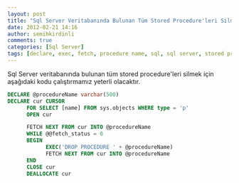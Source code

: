 ```yaml
---
layout: post
title: "Sql Server Veritabanında Bulunan Tüm Stored Procedure'leri Silmek"
date: 2012-02-21 14:16
author: semihkirdinli
comments: true
categories: [Sql Server]
tags: [declare, exec, fetch, procedure name, sql, sql server, stored procedure]
---
```

Sql Server veritabanında bulunan tüm stored procedure'leri silmek için aşağıdaki kodu çalıştırmamız yeterli olacaktır.

```sql
DECLARE @procedureName varchar(500)
DECLARE cur CURSOR
      FOR SELECT [name] FROM sys.objects WHERE type = 'p'
      OPEN cur

      FETCH NEXT FROM cur INTO @procedureName
      WHILE @@fetch_status = 0
      BEGIN
            EXEC('DROP PROCEDURE ' + @procedureName)
            FETCH NEXT FROM cur INTO @procedureName
      END
      CLOSE cur
      DEALLOCATE cur
```